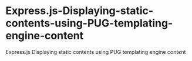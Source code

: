 # Express.js-Displaying-static-contents-using-PUG-templating-engine-content
Express.js Displaying static contents using PUG templating engine content
